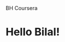 <!DOCKTYPE htm>
<html>
<head>
   <titel>BH Coursera</titel>
 </head>
   <body>
<h1>Hello Bilal!</h1>
</body>
</html>
